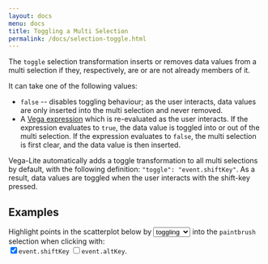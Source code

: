 ```yaml
---
layout: docs
menu: docs
title: Toggling a Multi Selection
permalink: /docs/selection-toggle.html
---
```


The `toggle` selection transformation inserts or removes data values from a multi selection if they, respectively, are or are not already members of it.

It can take one of the following values:

  * `false` -- disables toggling behaviour; as the user interacts, data values are only inserted into the multi selection and never removed.
  * A [Vega expression](https://vega.github.io/vega/docs/expressions/) which is re-evaluated as the user interacts. If the expression evaluates to `true`, the data value is toggled into or out of the multi selection. If the expression evaluates to `false`, the multi selection is first clear, and the data value is then inserted.

Vega-Lite automatically adds a toggle transformation to all multi selections by default, with the following definition: `"toggle": "event.shiftKey"`. As a result, data values are toggled when the user interacts with the shift-key pressed.

## Examples

Highlight points in the scatterplot below by <select name="toggle" onchange="buildToggle(true)"><option value="toggle">toggling</option><option value="insert">inserting</option></select> into the `paintbrush` selection when clicking<span id="toggle-expl"> with: <br> <label onclick="buildToggle()"><input type="checkbox" name="toggle" value="shiftKey" checked="checked" />`event.shiftKey`</label> <label onclick="buildToggle()"><input type="checkbox" name="toggle" value="altKey" />`event.altKey`</label></span>.

<div id="toggle" class="vl-example" data-name="selection_toggle_shiftKey"></div>

<script type="text/javascript">
function buildToggle(changeType) {
  var type = document.querySelector('select[name=toggle]');
  var expl = document.getElementById('toggle-expl');
  var inputs = document.querySelectorAll('input[name=toggle]');

  if (!changeType && !inputs[0].checked && !inputs[1].checked) {
    type.value = 'insert';
    changeType = true;
  }

  if (changeType) {
    if (type.value === 'toggle') {
      expl.style.display = 'inline';
      inputs[0].checked = true;
      inputs[1].checked = false;
    } else {
      expl.style.display = 'none';
      inputs[0].checked = inputs[1].checked = false;
    }
  }

  buildSpecOpts('toggle', 'selection_');
}
</script>
